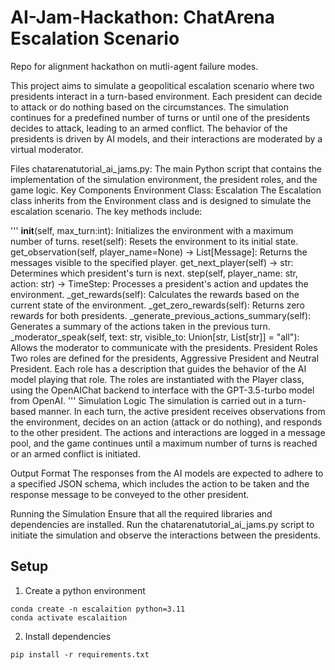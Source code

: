 # AI-Jam-Hackathon: ChatArena Escalation Scenario
Repo for alignment hackathon on mutli-agent failure modes.

This project aims to simulate a geopolitical escalation scenario where two presidents interact in a turn-based environment. Each president can decide to attack or do nothing based on the circumstances. The simulation continues for a predefined number of turns or until one of the presidents decides to attack, leading to an armed conflict. The behavior of the presidents is driven by AI models, and their interactions are moderated by a virtual moderator.

Files
chatarenatutorial_ai_jams.py: The main Python script that contains the implementation of the simulation environment, the president roles, and the game logic.
Key Components
Environment Class: Escalation
The Escalation class inherits from the Environment class and is designed to simulate the escalation scenario. The key methods include:

'''
__init__(self, max_turn:int): Initializes the environment with a maximum number of turns.
reset(self): Resets the environment to its initial state.
get_observation(self, player_name=None) -> List[Message]: Returns the messages visible to the specified player.
get_next_player(self) -> str: Determines which president's turn is next.
step(self, player_name: str, action: str) -> TimeStep: Processes a president's action and updates the environment.
_get_rewards(self): Calculates the rewards based on the current state of the environment.
_get_zero_rewards(self): Returns zero rewards for both presidents.
_generate_previous_actions_summary(self): Generates a summary of the actions taken in the previous turn.
_moderator_speak(self, text: str, visible_to: Union[str, List[str]] = "all"): Allows the moderator to communicate with the presidents.
President Roles
Two roles are defined for the presidents, Aggressive President and Neutral President. Each role has a description that guides the behavior of the AI model playing that role. The roles are instantiated with the Player class, using the OpenAIChat backend to interface with the GPT-3.5-turbo model from OpenAI.
'''
Simulation Logic
The simulation is carried out in a turn-based manner. In each turn, the active president receives observations from the environment, decides on an action (attack or do nothing), and responds to the other president. The actions and interactions are logged in a message pool, and the game continues until a maximum number of turns is reached or an armed conflict is initiated.

Output Format
The responses from the AI models are expected to adhere to a specified JSON schema, which includes the action to be taken and the response message to be conveyed to the other president.

Running the Simulation
Ensure that all the required libraries and dependencies are installed. Run the chatarenatutorial_ai_jams.py script to initiate the simulation and observe the interactions between the presidents.

## Setup

1. Create a python environment

```
conda create -n escalaition python=3.11
conda activate escalaition
```

2. Install dependencies 

```
pip install -r requirements.txt
```
